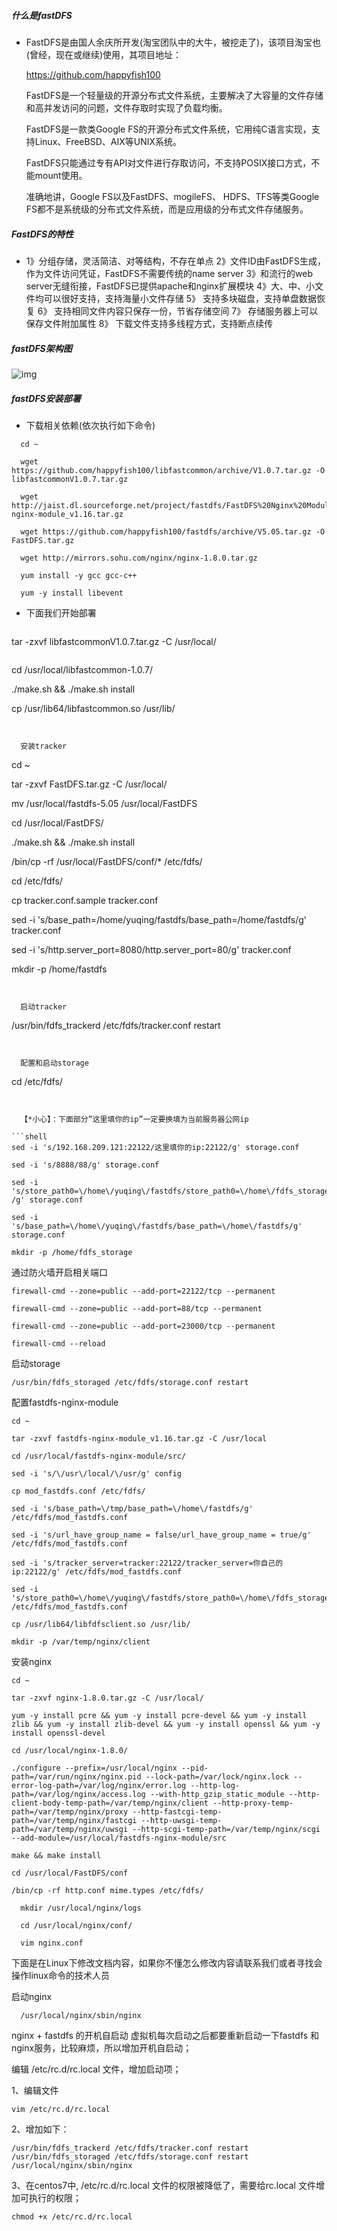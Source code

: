 ##### 什么是fastDFS

- FastDFS是由国人余庆所开发(淘宝团队中的大牛，被挖走了)，该项目淘宝也(曾经，现在或继续)使用，其项目地址：

  
    https://github.com/happyfish100


  FastDFS是一个轻量级的开源分布式文件系统，主要解决了大容量的文件存储和高并发访问的问题，文件存取时实现了负载均衡。

  FastDFS是一款类Google FS的开源分布式文件系统，它用纯C语言实现，支持Linux、FreeBSD、AIX等UNIX系统。

  FastDFS只能通过专有API对文件进行存取访问，不支持POSIX接口方式，不能mount使用。

  准确地讲，Google FS以及FastDFS、mogileFS、 HDFS、TFS等类Google FS都不是系统级的分布式文件系统，而是应用级的分布式文件存储服务。

##### FastDFS的特性

- 1》分组存储，灵活简洁、对等结构，不存在单点
  2》文件ID由FastDFS生成，作为文件访问凭证，FastDFS不需要传统的name server
  3》和流行的web server无缝衔接，FastDFS已提供apache和nginx扩展模块
  4》大、中、小文件均可以很好支持，支持海量小文件存储
  5》 支持多块磁盘，支持单盘数据恢复
  6》 支持相同文件内容只保存一份，节省存储空间
  7》 存储服务器上可以保存文件附加属性
  8》 下载文件支持多线程方式，支持断点续传

##### fastDFS架构图

![img](https://www.showdoc.cc/server/api/common/visitfile/sign/bc292c67be0d077ceb0ab2f1766dc797?showdoc=.jpg)

##### fastDFS安装部署

- 下载相关依赖(依次执行如下命令)
  
```shell
  cd ~

  wget https://github.com/happyfish100/libfastcommon/archive/V1.0.7.tar.gz -O libfastcommonV1.0.7.tar.gz

  wget http://jaist.dl.sourceforge.net/project/fastdfs/FastDFS%20Nginx%20Module%20Source%20Code/fastdfs-nginx-module_v1.16.tar.gz

  wget https://github.com/happyfish100/fastdfs/archive/V5.05.tar.gz -O FastDFS.tar.gz

  wget http://mirrors.sohu.com/nginx/nginx-1.8.0.tar.gz

  yum install -y gcc gcc-c++

  yum -y install libevent
```

  

- 下面我们开始部署

  ```shell
tar -zxvf libfastcommonV1.0.7.tar.gz -C /usr/local/
  
  ```

```
cd /usr/local/libfastcommon-1.0.7/

./make.sh && ./make.sh install

cp /usr/lib64/libfastcommon.so /usr/lib/
```


  安装tracker

```
cd ~

tar -zxvf FastDFS.tar.gz -C /usr/local/

mv /usr/local/fastdfs-5.05 /usr/local/FastDFS

cd /usr/local/FastDFS/

./make.sh && ./make.sh install

/bin/cp -rf /usr/local/FastDFS/conf/* /etc/fdfs/

cd /etc/fdfs/

cp tracker.conf.sample tracker.conf

sed -i 's/base_path=\/home\/yuqing\/fastdfs/base_path=\/home\/fastdfs/g' tracker.conf

sed -i 's/http.server_port=8080/http.server_port=80/g' tracker.conf

mkdir -p /home/fastdfs
```


  启动tracker

```
/usr/bin/fdfs_trackerd /etc/fdfs/tracker.conf restart
```


  配置和启动storage

```
cd /etc/fdfs/
```


  【*小心】：下面部分”这里填你的ip”一定要换填为当前服务器公网ip

```shell
sed -i 's/192.168.209.121:22122/这里填你的ip:22122/g' storage.conf

sed -i 's/8888/88/g' storage.conf

sed -i 's/store_path0=\/home\/yuqing\/fastdfs/store_path0=\/home\/fdfs_storage /g' storage.conf

sed -i 's/base_path=\/home\/yuqing\/fastdfs/base_path=\/home\/fastdfs/g' storage.conf

mkdir -p /home/fdfs_storage
```


  通过防火墙开启相关端口

```shell
firewall-cmd --zone=public --add-port=22122/tcp --permanent

firewall-cmd --zone=public --add-port=88/tcp --permanent

firewall-cmd --zone=public --add-port=23000/tcp --permanent

firewall-cmd --reload
```


  启动storage

```shell
/usr/bin/fdfs_storaged /etc/fdfs/storage.conf restart
```


  配置fastdfs-nginx-module

```shell
cd ~

tar -zxvf fastdfs-nginx-module_v1.16.tar.gz -C /usr/local

cd /usr/local/fastdfs-nginx-module/src/

sed -i 's/\/usr\/local/\/usr/g' config

cp mod_fastdfs.conf /etc/fdfs/

sed -i 's/base_path=\/tmp/base_path=\/home\/fastdfs/g' /etc/fdfs/mod_fastdfs.conf

sed -i 's/url_have_group_name = false/url_have_group_name = true/g' /etc/fdfs/mod_fastdfs.conf

sed -i 's/tracker_server=tracker:22122/tracker_server=你自己的ip:22122/g' /etc/fdfs/mod_fastdfs.conf

sed -i 's/store_path0=\/home\/yuqing\/fastdfs/store_path0=\/home\/fdfs_storage/g' /etc/fdfs/mod_fastdfs.conf

cp /usr/lib64/libfdfsclient.so /usr/lib/

mkdir -p /var/temp/nginx/client
```


  安装nginx

```shell
cd ~

tar -zxvf nginx-1.8.0.tar.gz -C /usr/local/

yum -y install pcre && yum -y install pcre-devel && yum -y install zlib && yum -y install zlib-devel && yum -y install openssl && yum -y install openssl-devel

cd /usr/local/nginx-1.8.0/

./configure --prefix=/usr/local/nginx --pid-path=/var/run/nginx/nginx.pid --lock-path=/var/lock/nginx.lock --error-log-path=/var/log/nginx/error.log --http-log-path=/var/log/nginx/access.log --with-http_gzip_static_module --http-client-body-temp-path=/var/temp/nginx/client --http-proxy-temp-path=/var/temp/nginx/proxy --http-fastcgi-temp-path=/var/temp/nginx/fastcgi --http-uwsgi-temp-path=/var/temp/nginx/uwsgi --http-scgi-temp-path=/var/temp/nginx/scgi --add-module=/usr/local/fastdfs-nginx-module/src

make && make install

cd /usr/local/FastDFS/conf

/bin/cp -rf http.conf mime.types /etc/fdfs/

  mkdir /usr/local/nginx/logs

  cd /usr/local/nginx/conf/

  vim nginx.conf
```


  下面是在Linux下修改文档内容，如果你不懂怎么修改内容请联系我们或者寻找会操作linux命令的技术人员

  启动nginx

```
  /usr/local/nginx/sbin/nginx
```



  nginx + fastdfs 的开机自启动
  虚拟机每次启动之后都要重新启动一下fastdfs 和 nginx服务，比较麻烦，所以增加开机自启动；

编辑 /etc/rc.d/rc.local 文件，增加启动项；

1、编辑文件

```
vim /etc/rc.d/rc.local
```

2、增加如下：

```
/usr/bin/fdfs_trackerd /etc/fdfs/tracker.conf restart
/usr/bin/fdfs_storaged /etc/fdfs/storage.conf restart
/usr/local/nginx/sbin/nginx
```

3、在centos7中, /etc/rc.d/rc.local 文件的权限被降低了，需要给rc.local 文件增加可执行的权限；

```
chmod +x /etc/rc.d/rc.local
```



